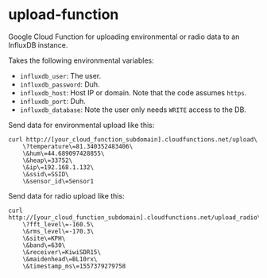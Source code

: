 # upload-function
Google Cloud Function for uploading environmental or radio data to an InfluxDB instance.

Takes the following environmental variables:
* `influxdb_user`: The user.
* `influxdb_password`: Duh.
* `influxdb_host`: Host IP or domain. Note that the code assumes `https`.
* `influxdb_port`: Duh.
* `influxdb_database`: Note the user only needs `WRITE` access to the DB.

Send data for environmental upload like this:
```shell
curl http://[your_cloud_function_subdomain].cloudfunctions.net/upload\
    \?temperature\=81.340352483406\
    \&hum\=44.689097428855\
    \&heap\=33752\
    \&ip\=192.168.1.132\
    \&ssid\=SSID\
    \&sensor_id\=Sensor1
```

Send data for radio upload like this:

```shell
curl http://[your_cloud_function_subdomain].cloudfunctions.net/upload_radio\
    \?fft_level\=-160.5\
    \&rms_level\=-170.3\
    \&site\=KPH\
    \&band\=630\
    \&receiver\=KiwiSDR15\
    \&maidenhead\=BL10rx\
    \&timestamp_ms\=1557379279758
```
